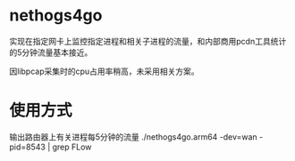 # nethogs4go

实现在指定网卡上监控指定进程和相关子进程的流量，和内部商用pcdn工具统计的5分钟流量基本接近。

因libpcap采集时的cpu占用率稍高，未采用相关方案。

# 使用方式

输出路由器上有关进程每5分钟的流量
./nethogs4go.arm64 -dev=wan -pid=8543 | grep FLow

